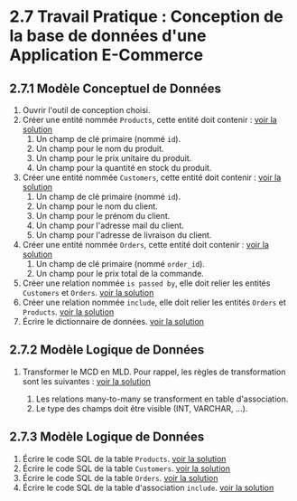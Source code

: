# 2.7 Travail Pratique : Conception de la base de données d'une Application E-Commerce

## 2.7.1 Modèle Conceptuel de Données

1. Ouvrir l'outil de conception choisi.
2. Créer une entité nommée `Products`, cette entité doit contenir : [voir la solution](https://github.com/HachemiH/formation-cda-bdd/tree/TPC-2.7.1.2)
   1. Un champ de clé primaire (nommé `id`).
   2. Un champ pour le nom du produit.
   3. Un champ pour le prix unitaire du produit.
   4. Un champ pour la quantité en stock du produit.
3. Créer une entité nommée `Customers`, cette entité doit contenir : [voir la solution](https://github.com/HachemiH/formation-cda-bdd/tree/TPC-2.7.1.3)
   1. Un champ de clé primaire (nommé `id`).
   2. Un champ pour le nom du client.
   3. Un champ pour le prénom du client.
   4. Un champ pour l'adresse mail du client.
   5. Un champ pour l'adresse de livraison du client.
4. Créer une entité nommée `Orders`, cette entité doit contenir : [voir la solution](https://github.com/HachemiH/formation-cda-bdd/tree/TPC-2.7.1.4)
   1. Un champ de clé primaire (nommé `order_id`).
   2. Un champ pour le prix total de la commande.
5. Créer une relation nommée `is passed by`, elle doit relier les entités `Customers` et `Orders`. [voir la solution](https://github.com/HachemiH/formation-cda-bdd/tree/TPC-2.7.1.5)
6. Créer une relation nommée `include`, elle doit relier les entités `Orders` et `Products`. [voir la solution](https://github.com/HachemiH/formation-cda-bdd/tree/TPC-2.7.1.6)
7. Écrire le dictionnaire de données. [voir la solution](https://github.com/HachemiH/formation-cda-bdd/tree/TPC-2.7.1.7)

## 2.7.2 Modèle Logique de Données

1. Transformer le MCD en MLD. Pour rappel, les règles de transformation sont les suivantes : [voir la solution](https://github.com/HachemiH/formation-cda-bdd/tree/TPC-2.7.2.1)

   1. Les relations many-to-many se transforment en table d'association.
   2. Le type des champs doit être visible (INT, VARCHAR, ...).

## 2.7.3 Modèle Logique de Données

1. Écrire le code SQL de la table `Products`. [voir la solution](https://github.com/HachemiH/formation-cda-bdd/tree/TPC-2.7.3.1)
2. Écrire le code SQL de la table `Customers`. [voir la solution](https://github.com/HachemiH/formation-cda-bdd/tree/TPC-2.7.3.2)
3. Écrire le code SQL de la table `Orders`. [voir la solution](https://github.com/HachemiH/formation-cda-bdd/tree/TPC-2.7.3.3)
4. Écrire le code SQL de la table d'association `include`. [voir la solution](https://github.com/HachemiH/formation-cda-bdd/tree/TPC-2.7.3.4)